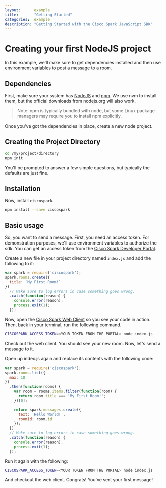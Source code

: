 ```yaml
---
layout:      example
title:       "Getting Started"
categories:  example
description: "Getting Started with the Cisco Spark JavaScript SDK"
---
```


# Creating your first NodeJS project

In this example, we'll make sure to get dependencies installed and then use environment variables to post a message to a room.

## Dependencies

First, make sure your system has [NodeJS](https://nodejs.org) and [npm](npmjs.com). We use nvm to install them, but the official downloads from nodejs.org will also work.

> Note: npm is typically bundled with node, but some Linux package managers may require you to install npm explicitly.

Once you've got the dependencies in place, create a new node project.

## Creating the Project Directory

```bash
cd /my/project/directory
npm init
```

You'll be prompted to answer a few simple questions, but typically the defaults are just fine.

## Installation

Now, install `ciscospark`.

```bash
npm install --save ciscospark
```

## Basic usage

So, you want to send a message. First, you need an access token. For demonstration purposes, we'll use environment variables to authorize the sdk. You can get an access token from the [Cisco Spark Developer Portal](https://developer.ciscospark.com/).

Create a new file in your project directory named `index.js` and add the following to it:

```javascript
var spark = require('ciscospark');
spark.rooms.create({
  title: `My First Room!`
})
  // Make sure to log errors in case something goes wrong.
  .catch(function(reason) {
    console.error(reason);
    process.exit(1);
  });
```

Now, open the [Cisco Spark Web Client](https://web.ciscospark.com) so you see your code in action. Then, back in your terminal, run the following command.

```bash
CISCOSPARK_ACCESS_TOKEN=<YOUR TOKEN FROM THE PORTAL> node index.js
```

Check out the web client. You should see your new room. Now, let's send a message to it.

Open up index.js again and replace its contents with the following code:

```javascript
var spark = require('ciscospark');
spark.rooms.list({
  max: 10
})
  .then(function(rooms) {
    var room = rooms.items.filter(function(room) {
      return room.title === 'My First Room!';
    })[0];

    return spark.messages.create({
      text: 'Hello World!',
      roomId: room.id
    });
  })
  // Make sure to log errors in case something goes wrong.
  .catch(function(reason) {
    console.error(reason);
    process.exit(1);
  });
```

Run it again with the following:

```bash
CISCOSPARK_ACCESS_TOKEN=<YOUR TOKEN FROM THE PORTAL> node index.js
```

And checkout the web client. Congrats! You've sent your first message!
